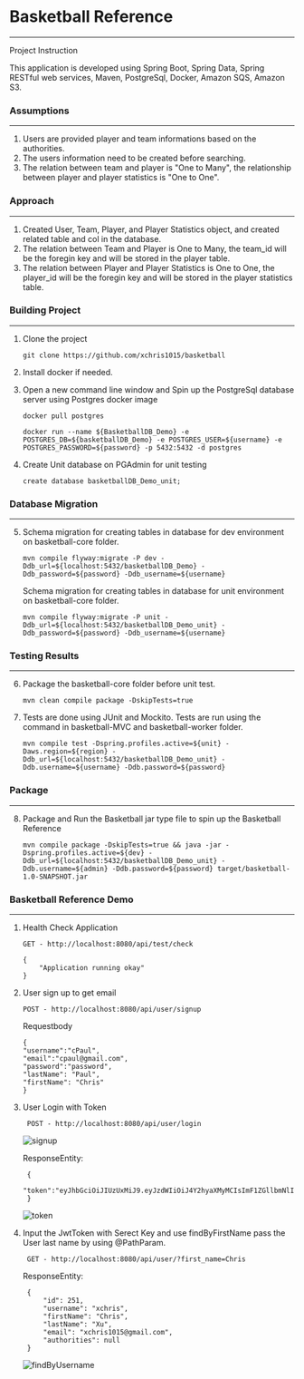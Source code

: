 # Basketball Reference
---
Project Instruction

This application is developed using Spring Boot, Spring Data, Spring RESTful web services, Maven, PostgreSql, Docker, Amazon SQS, Amazon S3.

### Assumptions
---
1. Users are provided player and team informations based on the authorities.
2. The users information need to be created before searching.
3. The relation between team and player is "One to Many", the relationship between player and player statistics is "One to One".

### Approach
---
1. Created User, Team, Player, and Player Statistics object, and created related table and col in the database.
2. The relation between Team and Player is One to Many, the team_id will be the foregin key and will be stored in the player table.
3. The relation between Player and Player Statistics is One to One, the player_id will be the foregin key and will be stored in the player statistics table.



### Building Project
---
1. Clone the project
	
	```
	git clone https://github.com/xchris1015/basketball
	```
2. Install docker if needed.

3. Open a new command line window and Spin up the PostgreSql database server using Postgres docker image
    ```
    docker pull postgres
    ```
    ```
    docker run --name ${BasketballDB_Demo} -e POSTGRES_DB=${basketballDB_Demo} -e POSTGRES_USER=${username} -e POSTGRES_PASSWORD=${password} -p 5432:5432 -d postgres
   ```
4. Create Unit database on PGAdmin for unit testing

     ```
     create database basketballDB_Demo_unit;
     ```
     
### Database Migration
---
5. Schema migration for creating tables in database for dev environment on basketball-core folder.
     ```
     mvn compile flyway:migrate -P dev -Ddb_url=${localhost:5432/basketballDB_Demo} -Ddb_password=${password} -Ddb_username=${username}
     ```
     
   Schema migration for creating tables in database for unit environment on basketball-core folder.
     ```
     mvn compile flyway:migrate -P unit -Ddb_url=${localhost:5432/basketballDB_Demo_unit} -Ddb_password=${password} -Ddb_username=${username}
     ```
     
### Testing Results
---
6.  Package the basketball-core folder before unit test.
     ```
     mvn clean compile package -DskipTests=true
     ```

7. Tests are done using JUnit and Mockito. Tests are run using the command in basketball-MVC and basketball-worker folder.

     ```
     mvn compile test -Dspring.profiles.active=${unit} -Daws.region=${region} -Ddb_url=${localhost:5432/basketballDB_Demo_unit} -Ddb.username=${username} -Ddb.password=${password} 
     ```

### Package
---
8. Package and Run the Basketball jar type file to spin up the Basketball Reference
    
    ```
    mvn compile package -DskipTests=true && java -jar -Dspring.profiles.active=${dev} -Ddb_url=${localhost:5432/basketballDB_Demo_unit} -Ddb.username=${admin} -Ddb.password=${password} target/basketball-1.0-SNAPSHOT.jar  
    ```

### Basketball Reference Demo
---

1.  Health Check Application
    ```
    GET - http://localhost:8080/api/test/check
    ```
    
    ```
    {
	    "Application running okay"
    }
    ``` 

2.  User sign up to get email 
    ```
    POST - http://localhost:8080/api/user/signup
    ```
    Requestbody
    ```
    {
	"username":"cPaul",
	"email":"cpaul@gmail.com",
	"password":"password",
	"lastName": "Paul",
	"firstName": "Chris"
    }
    ``` 

3. User Login with Token 
	
		POST - http://localhost:8080/api/user/login
   		
   ![signup](https://github.com/xchris1015/basketball/blob/master/ReadmePicture/signup.png)
   
   ResponseEntity:
	
		{
		"token":"eyJhbGciOiJIUzUxMiJ9.eyJzdWIiOiJ4Y2hyaXMyMCIsImF1ZGllbmNlIjoid2ViIiwidXNlcl9jcmVhdGVkX2F0IjoxNTQ1NDI2MjUxMTYzLCJjcmVdGVkIjoxNTQ3OTMyNjI4NTUzLCJleHAiOjE1NDgwMTkwMjh9.wosIv6mGFxR4exxfjtVkwRBM_VNrToaw709AB88mnuO_Ha5AVz7U4Y5bWoWJSSRdDA4HD3pIiVwq2WlioI6dQ"
		}
		
   ![token](https://github.com/xchris1015/basketball/blob/master/ReadmePicture/token.png)
   
4. Input the JwtToken with Serect Key and use findByFirstName pass the User last name by using @PathParam.
    
        GET - http://localhost:8080/api/user/?first_name=Chris  
    
    ResponseEntity:
	
        {
            "id": 251,
            "username": "xchris",
            "firstName": "Chris",
            "lastName": "Xu",
            "email": "xchris1015@gmail.com",
            "authorities": null
        }
        
    ![findByUsername](https://github.com/xchris1015/basketball/blob/master/ReadmePicture/findByUsername.png)


